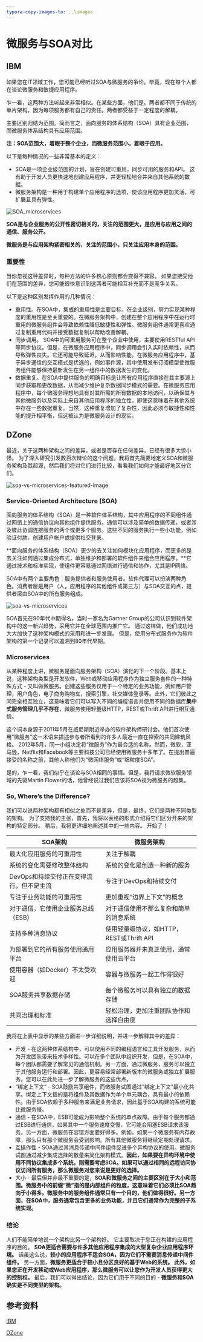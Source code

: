```yaml
---
typora-copy-images-to: ..\images
---
```


# 微服务与SOA对比

## IBM

如果您在IT领域工作，您可能已经听过SOA与微服务的争论。毕竟，现在每个人都在谈论微服务和敏捷应用程序。

乍一看，这两种方法听起来非常相似。在某些方面，他们是。两者都不同于传统的单片架构，因为每项服务都有自己的责任。两者都受益于一定程度的解耦。

主要区别归结为范围。简而言之，面向服务的体系结构（SOA）具有企业范围，而微服务体系结构具有应用范围。

**注：SOA范围大，着眼于整个企业，而微服务范围小，着眼于应用。**

以下是每种情况的一些非常基本的定义：

- SOA是一项企业级范围的计划，旨在创建可重用，同步可用的服务和API。 这有助于开发人员更快速地创建应用程序，并更轻松地合并来自其他系统的数据。
- 微服务架构是一种用于构建单个应用程序的选项，使该应用程序更加灵活，可扩展且具有弹性。

![SOA_microservices](../images/SOA_microservices.png)

**SOA是与企业服务的公开性密切相关的，关注的范围更大，是应用与应用之间的通信、服务公开。**

**微服务是与应用架构紧密相关的，关注的范围小，只关注应用本身的范围。**

### 重要性

当你忽视这种差异时，每种方法的许多核心原则都会变得不兼容。 如果您接受他们在范围的差异，您可能很快意识到这两者可能相互补充而不是竞争关系。

以下是这种区别发挥作用的几种情况：

- 重用性。在SOA中，集成的重用性是主要目标，在企业级别，努力实现某种程度的重用性是至关重要的。在微服务架构中，创建在整个应用程序中在运行时重用的微服务组件会导致依赖性降低敏捷性和弹性。微服务组件通常更喜欢通过复制重用代码并接受数据复制以帮助改善解耦。
- 同步调用。 SOA中的可重用服务可在整个企业中使用，主要使用RESTful API等同步协议。但是，在微服务应用程序中，同步调用会引入实时依赖性，从而导致弹性丧失。它还可能导致延迟，从而影响性能。在微服务应用程序中，基于异步通信的交互模式是优选的，例如事件源，其中使用发布订阅模型使微服务组件能够保持最新发生在另一组件中的数据发生的变化。
- 数据重复。在SOA中提供服务的明确目标是让所有应用程序直接在其主要源上同步获取和更改数据，从而减少维护复杂数据同步模式的需要。在微服务应用程序中，每个微服务理想地具有对其所需的所有数据的本地访问，以确保其与其他微服务以及实际上来自其他应用程序的独立性，即使这意味着在其他系统中存在一些数据重复。当然，这种重复增加了复杂性，因此必须与敏捷性和性能的提升相平衡，但这被认为是微服务设计的现实。

## DZone

最近，关于这两种架构之间的差异，或者是否存在任何差异，已经有很多大惊小怪。 为了深入研究引发数百次辩论的这个问题，我将首先简要地定义SOA和微服务架构及其起源，然后我们将对它们进行比较，看看我们如何才能最好地区分它们。

![soa-vs-microservices-featured-image](../images/soa-vs-microservices-featured-image.png)

### Service-Oriented Architecture (SOA)

面向服务的体系结构（SOA）是一种软件体系结构，其中应用程序的不同组件通过网络上的通信协议向其他组件提供服务。通信可以涉及简单的数据传递，或者涉及彼此协调连接服务的两个或更多个服务。这些不同的服务执行一些小功能，例如验证付款，创建用户帐户或提供社交登录。

**面向服务的体系结构（SOA）更少的去关注如何模块化应用程序，而更多的是去关注如何通过集成分布式，单独维护和部署的软件组件来组合应用程序。**它通过技术和标准实现，使组件更容易通过网络进行通信和协作，尤其是IP网络。

SOA中有两个主要角色：服务提供者和服务使用者。软件代理可以扮演两种角色。消费者层是用户（人，应用程序的其他组件或第三方）与SOA交互的点，提供者层由SOA中的所有服务组成。

![soa-vs-microservices](../images/soa-vs-microservices.png)

SOA首先在90年代中期得名，当时一家名为Gartner Group的公司认识到软件架构中的这一新兴趋势，采用它并在全球范围内推广它。 通过这样做，他们成功地大大加快了这种架构模式的采用和进一步发展。 但是，使用分布式服务作为软件架构的第一个记录可以追溯到80年代早期。

### Microservices

从某种程度上讲，微服务是面向服务架构（SOA）演化的下一个阶段。基本上说，这种架构类型是开发软件，Web或移动应用程序作为独立服务套件的一种特殊方式 -  又叫做微服务。创建这些服务仅用于一个特定的业务功能，例如用户管理，用户角色，电子商务购物车，搜索引擎，社交媒体登录等。此外，它们彼此之间完全相互独立，这意味着它们可以写入不同的编程语言并使用不同的数据库**集中式服务管理几乎不存在**，微服务使用轻量级HTTP，REST或Thrift API进行相互通信。

这个词本身源于2011年5月在威尼斯附近举办的软件架构师研讨会。他们首次使用“微服务”这一术语来描述参与者所看到的许多人最近一直在探索的共同建筑风格。 2012年5月，同一小组决定将“微服务”作为最合适的名称。然而，微软，亚马逊，Netflix和Facebook等主要科技公司已经使用微服务十多年了。在提出普遍接受的名称之前，其他人称他们为“微网络服务”或“细粒度SOA”。

是的，乍一看，我们似乎在谈论与SOA相同的事情。但是，我将请求微软服务领域的先驱Martin Flower的话，他曾经说过我们应该将SOA视为微服务的超集。

### So, Where’s the Difference?

我们可以说两种架构都有相似之处而不是差异，但是，最终，它们是两种不同类型的架构。 为了支持我的主张，首先，我将以表格的形式介绍将它们区分开来的架构的特定部分。 稍后，我将更详细地阐述其中的一些内容。 开始了！

| **SOA架构**                              | **微服务架构**                           |
| ---------------------------------------- | ---------------------------------------- |
| 最大化应用服务的可重用性                 | 关注于解耦                               |
| 系统的变化需要修改整体结构               | 系统的变化是创造一种新的服务             |
| DevOps和持续交付正在变得流行，但不是主流 | 专注于DevOps和持续交付                   |
| 专注于业务功能的可重用性                 | 更加重视“边界上下文”的概念               |
| 对于通信，它使用企业服务总线（ESB）      | 对于通信使用不那么复杂和简单的消息系统   |
| 支持多种消息协议                         | 使用轻量级协议，如HTTP，REST或Thrift API |
| 为部署到它的所有服务使用通用平台         | 应用服务器并未真正使用，通常使用云平台   |
| 使用容器（如Docker）不太受欢迎           | 容器与微服务一起工作得很好               |
| SOA服务共享数据存储                      | 每个微服务可以具有独立的数据存储         |
| 共同治理和标准                           | 轻松治理，更加注重团队协作和选择自由度   |

我将在上表中显示的某些方面进一步详细说明，并进一步解释其中的差异：

- 开发 - 在这两种体系结构中，可以使用不同的编程语言和工具开发服务，从而为开发团队带来技术多样性。可以在多个团队中组织开发，但是，在SOA中，每个团队都需要了解常见的通信机制。另一方面，通过微服务，服务可以独立于其他服务运行和部署。因此，更容易经常部署新版本的微服务或独立扩展服务。您可以在此处进一步了解微服务的这些优点。
- “绑定上下文” -  SOA鼓励共享组件，而微服务试图通过“绑定上下文”最小化共享。绑定上下文指的是将组件及其数据作为单个单元耦合，具有最小的依赖性。由于SOA依赖于多种服务来满足业务请求，因此基于SOA构建的系统可能比微服务慢。
- 通信 - 在SOA中，ESB可能成为影响整个系统的单点故障。由于每个服务都通过ESB进行通信，如果其中一个服务速度变慢，它可能会阻塞ESB请求该服务。另一方面，微服务在容错方面要好得多。例如，如果一个微服务有内存故障，那么只有那个微服务会受到影响。所有其他微服务将继续定期处理请求。
- 互操作性 -  SOA通过其消息传递中间件组件促进多个异构协议的使用。微服务试图通过减少集成选择的数量来简化架构模式。**因此，如果要在异构环境中使用不同协议集成多个系统，则需要考虑SOA。如果可以通过相同的远程访问协议访问所有服务，那么微服务对您来说是更好的选择。**
- 大小 - 最后但并非最不重要的是，**SOA和微服务之间的主要区别在于大小和范围。微服务中的前缀“微”指的是内部组件的粒度，这意味着它们必须比SOA趋向于小得多。微服务中的服务组件通常只有一个目的，他们做得很好。另一方面，在SOA中，服务通常包含更多的业务功能，并且它们通常作为完整的子系统实现。**

### 结论

人们不能简单地说一个架构比另一个架构好。 它主要取决于您正在构建的应用程序的目的。 **SOA更适合需要与许多其他应用程序集成的大型复杂企业应用程序环境。** 话虽这么说，**较小的应用程序不适合SOA，因为它们不需要消息传递中间件组件。** 另一方面，**微服务更适合于较小且分区良好的基于Web的系统。 此外，如果您正在开发移动或Web应用程序，那么微服务可以让您作为开发人员获得更大的控制权。** 最后，我们可以得出结论，因为它们用于不同的目的 - **微服务和SOA确实是不同类型的架构。**

## 参考资料

[IBM](https://www.ibm.com/blogs/cloud-computing/2018/09/06/soa-versus-microservices)

[DZone](https://dzone.com/articles/microservices-vs-soa-is-there-any-difference-at-al)